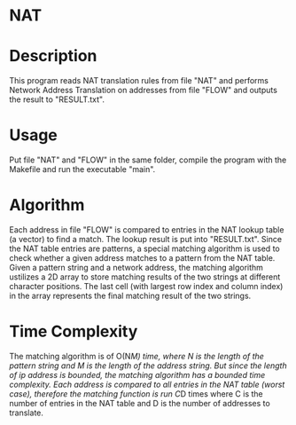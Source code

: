 # NAT
# Description
This program reads NAT translation rules from file "NAT" and performs Network Address Translation on addresses from file "FLOW" and outputs the result to "RESULT.txt".

# Usage
Put file "NAT" and "FLOW" in the same folder, compile the program with the Makefile and run the executable "main".

# Algorithm
Each address in file "FLOW" is compared to entries in the NAT lookup table (a vector) to find a match. The lookup result is put into "RESULT.txt".
Since the NAT table entries are patterns, a special matching algorithm is used to check whether a given address matches to a pattern from the NAT table. Given a pattern string and a network address, the matching algorithm ustilizes a 2D array to store matching results of the two strings at different character positions. The last cell (with largest row index and column index) in the array represents the final matching result of the two strings.

# Time Complexity
The matching algorithm is of O(N*M) time, where N is the length of the pattern string and M is the length of the address string. But since the length of ip address is bounded, the matching algorithm has a bounded time complexity.
Each address is compared to all entries in the NAT table (worst case), therefore the matching function is run C*D times where C is the number of entries in the NAT table and D is the number of addresses to translate.
